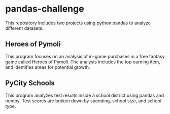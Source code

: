 # pandas-challenge
This repository includes two projects using python pandas to analyze different datasets.

## Heroes of Pymoli
This program focuses on an analysis of in-game purchases in a free fantasy game called Heroes of Pymoli. The analysis includes the top earning item, and identifies areas for potential growth.

## PyCity Schools
This program analyzes test results inside a school district using pandas and numpy. Test scores are broken down by spending, school size, and school type.
